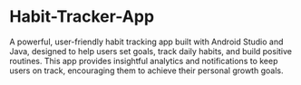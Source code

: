 # Habit-Tracker-App
A powerful, user-friendly habit tracking app built with Android Studio and Java, designed to help users set goals, track daily habits, and build positive routines. This app provides insightful analytics and notifications to keep users on track, encouraging them to achieve their personal growth goals.
